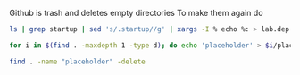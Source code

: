 Github is trash and deletes empty directories
To make them again do 
```bash
ls | grep startup | sed 's/.startup//g' | xargs -I % echo %: > lab.dep
```

```bash
for i in $(find . -maxdepth 1 -type d); do echo 'placeholder' > $i/placeholder; done
```
```bash
find . -name "placeholder" -delete
```
